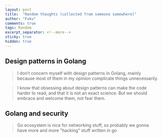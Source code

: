 ```yaml
---
layout: post
title:  "Random thoughts (collected from someone somewhere)"
author: "Fuku"
comments: true
tags: Random
excerpt_separator: <!--more-->
sticky: true
hidden: true
---
```


## Design patterns in Golang

> I don’t concern myself with design patterns in Golang, mainly because most of them in my opinion complicate things unnecessarily.

> I know that obsessing about design patterns can make the code harder to read, and that it is not an exact science. But we should embrace and welcome them, not fear them.

## Golang and security

> Go ecosystem is nice for networking stuff, so probably we gonna have more and more "hacking" stuff written in go
